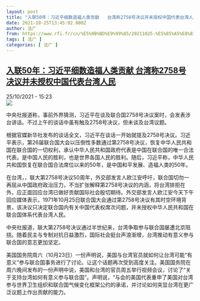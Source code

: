 ```yaml
---
layout: post
title: "入联50年：习近平细数造福人类贡献   台湾称2758号决议并未授权中国代表台湾人民"
date: 2021-10-25T13:45:02.000Z
author: 法广
from: https://www.rfi.fr/cn/%E5%9B%BD%E9%99%85/20211025-%E5%85%A5%E8%81%9450%E5%B9%B4-%E4%B9%A0%E8%BF%91%E5%B9%B3%E7%BB%86%E6%95%B0%E9%80%A0%E7%A6%8F%E4%BA%BA%E7%B1%BB%E8%B4%A1%E7%8C%AE-%E5%8F%B0%E6%B9%BE%E7%A7%B02758%E5%8F%B7%E5%86%B3%E8%AE%AE%E5%B9%B6%E6%9C%AA%E6%8E%88%E6%9D%83%E4%B8%AD%E5%9B%BD%E4%BB%A3%E8%A1%A8%E5%8F%B0%E6%B9%BE%E4%BA%BA%E6%B0%91
tags: [ 法广 ]
categories: [ 法广 ]
---
```

<!--1635169502000-->
[入联50年：习近平细数造福人类贡献   台湾称2758号决议并未授权中国代表台湾人民](https://www.rfi.fr/cn/%E5%9B%BD%E9%99%85/20211025-%E5%85%A5%E8%81%9450%E5%B9%B4-%E4%B9%A0%E8%BF%91%E5%B9%B3%E7%BB%86%E6%95%B0%E9%80%A0%E7%A6%8F%E4%BA%BA%E7%B1%BB%E8%B4%A1%E7%8C%AE-%E5%8F%B0%E6%B9%BE%E7%A7%B02758%E5%8F%B7%E5%86%B3%E8%AE%AE%E5%B9%B6%E6%9C%AA%E6%8E%88%E6%9D%83%E4%B8%AD%E5%9B%BD%E4%BB%A3%E8%A1%A8%E5%8F%B0%E6%B9%BE%E4%BA%BA%E6%B0%91)
------

<div>
<div>25/10/2021 - 15:23</div><img src="https://s.rfi.fr/media/display/95bf0488-15ae-11ea-8ed0-005056bf7c53/2015-09-24T170120Z_1376975614_GF10000219231_RTRMADP_3_UN-ASSEMBLY_0.JPG"><div >                    <p>中央社报道称，事前外界猜测，习近平在谈及联合国2758号决议案时，会发表涉台讲话。不过上午的谈话中虽有触及2758号决议，但未谈及台湾议题。</p><p>根据官媒新华社发布的谈话全文，习近平在谈话一开始就提及2758号决议。习近平表示，第26届联合国大会以压倒性多数通过第2758号决议，恢复中华人民共和国在联合国的一切权利，承认中华人民共和国政府代表是中国在联合国的唯一合法代表。是中国人民的胜利，也是世界各国人民的胜利。随后，习近平称，中华人民共和国恢复在联合国合法席位以来的50年，是中国和平发展、造福人类的50年。</p><p>在台湾，，联大第2758号决议50周年，外交部发言人欧江安呼吁，联合国切勿一再屈从中国政府政治压力，不当扩张解释第2758号决议的内涵，将台湾排拒在外，应正面回应台湾已做好贡献国际社会殷切期待。外交部发言人欧江安今天下午回应媒体表示，1971年10月25日联合国大会通过第2758号决议有其时空环境背景，该决议只决定联合国内有关中国代表权席次问题，并未授权中华人民共和国在联合国体系代表台湾人民。</p><p>中央社报道，联大第2758号决议通过半世纪来，台湾争取参与联合国屡遭北京阻挠。随着民主与专制对抗日益激烈，国际社会挺台声浪渐增，台湾推动有意义参与联合国的意志更加坚定。</p><p>美国国务院周六（10月23日）一份声明说，美国与台湾官员就如何让台湾可能“有意义”参与联合国事务进行了讨论。让这个话题再次受到高度关注。美国国务院在周六晚间发布的一份声明中说，美国和台湾的官员周五举行视频会议，讨论了“关于支持台湾如何有意义参与联合国”。声明说，“与会的美国代表重申了美国对台湾参与世界卫生组织和联合国气候变化框架公约的承诺，并讨论如何突显台湾在更广泛议题上作出贡献的能力。</p>                                            <div data-selfpromo-newsletter>    </div>    <div data-selfpromo-app>    </div>                </div>
</div>
